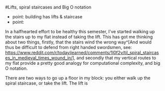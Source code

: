 #Lifts, spiral staircases and Big O notation 

- point: building has lifts & staircase
- point:

In a halfhearted effort to be healthy this semester, I've started walking up the stairs up to my flat instead of taking the lift. This has got me thinking about two things, firstly, that the stairs wind the wrong way^[And would thus be difficult to defend from right handed swordsmen, see: https://www.reddit.com/r/todayilearned/comments/1l0f2v/til_spiral_staircases_in_medieval_times_wound_in/], and secondly that my vertical routes to my flat provide a pretty good analogy for computational complexity, and big O notation. 

There are two ways to go up a floor in my block: you either walk up the spiral staircase, or take the lift. The lift is 